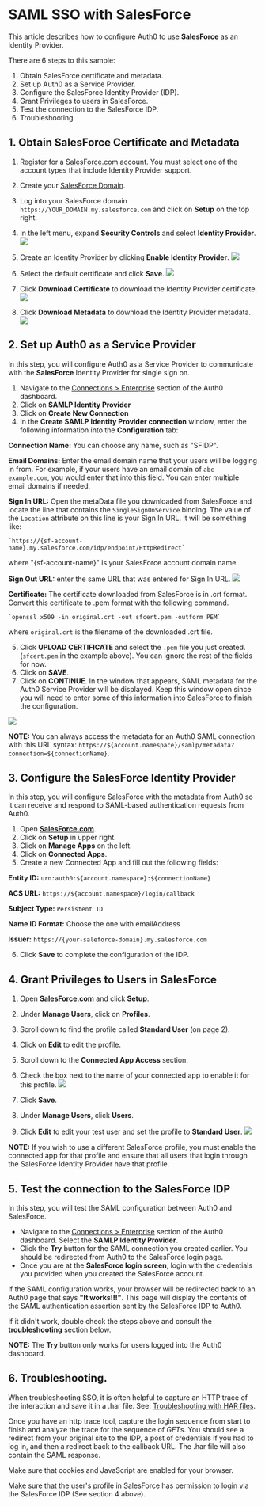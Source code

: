 # SAML SSO with SalesForce

This article describes how to configure Auth0 to use **SalesForce** as an Identity Provider.

There are 6 steps to this sample:

1. Obtain SalesForce certificate and metadata.
2. Set up Auth0 as a Service Provider.
3. Configure the SalesForce Identity Provider (IDP).
4. Grant Privileges to users in SalesForce.
5. Test the connection to the SalesForce IDP.
6. Troubleshooting

## 1. Obtain SalesForce Certificate and Metadata

1. Register for a [SalesForce.com](http://SalesForce.com) account. You must select one of the account types that include Identity Provider support.
2. Create your [SalesForce Domain](https://help.salesforce.com/apex/HTViewHelpDoc?id=domain_name_setup.htm&language=en_US).
2. Log into your SalesForce domain `https://YOUR_DOMAIN.my.salesforce.com` and click on **Setup** on the top right.
4. In the left menu, expand **Security Controls** and select **Identity Provider**.
 ![](/media/articles/saml/identity-providers/salesforce/salesforceidp-1.png)

5. Create an Identity Provider by clicking **Enable Identity Provider**.
 ![](/media/articles/saml/identity-providers/salesforce/salesforceidp-2.png)

6. Select the default certificate and click **Save**.
 ![](/media/articles/saml/identity-providers/salesforce/salesforceidp-3.png)

7. Click **Download Certificate** to download the Identity Provider certificate.
 ![](/media/articles/saml/identity-providers/salesforce/salesforceidp-4.png)

8. Click **Download Metadata** to download the Identity Provider metadata.
 ![](/media/articles/saml/identity-providers/salesforce/salesforceidp-5.png)

## 2. Set up Auth0 as a Service Provider

In this step, you will configure Auth0 as a Service Provider to communicate with the **SalesForce** Identity Provider for single sign on.

1. Navigate to the [Connections > Enterprise](${uiURL}/#/connections/enterprise) section of the Auth0 dashboard.
2. Click on **SAMLP Identity Provider**
3. Click on **Create New Connection**
4. In the **Create SAMLP Identity Provider connection** window, enter the following information into the **Configuration** tab:

  **Connection Name:** You can choose any name, such as "SFIDP".

  **Email Domains:** Enter the email domain name that your users will be logging in from. For example, if your users have an email domain of `abc-example.com`, you would enter that into this field. You can enter multiple email domains if needed.

  **Sign In URL:** Open the metaData file you downloaded from SalesForce and locate the line that contains the `SingleSignOnService` binding. The value of the `Location` attribute on this line is your Sign In URL. It will be something like:

    `https://{sf-account-name}.my.salesforce.com/idp/endpoint/HttpRedirect`

  where "{sf-account-name}" is your SalesForce account domain name.

  **Sign Out URL:** enter the same URL that was entered for Sign In URL.
  ![](/media/articles/saml/identity-providers/salesforce/salesforceidp-6.png)

  **Certificate:**  The certificate downloaded from SalesForce is in .crt format. Convert this certificate to .pem format with the following command.

    `openssl x509 -in original.crt -out sfcert.pem -outform PEM`

  where `original.crt` is the filename of the downloaded .crt file.

5. Click **UPLOAD CERTIFICATE**  and select the `.pem` file you just created. (`sfcert.pem` in the example above). You can ignore the rest of the fields for now.
6. Click on **SAVE**.
7. Click on **CONTINUE**. In the window that appears, SAML metadata for the Auth0 Service Provider will be displayed. Keep this window open since you will need to enter some of this information into SalesForce to finish the configuration.

  ![](/media/articles/saml/identity-providers/salesforce/salesforceidp-7.png)

**NOTE:** You can always access the metadata for an Auth0 SAML connection with this URL syntax: `https://${account.namespace}/samlp/metadata?connection=${connectionName}`.

## 3. Configure the SalesForce Identity Provider

In this step, you will configure SalesForce with the metadata from Auth0 so it can receive and respond to SAML-based authentication requests from Auth0.

1. Open **[SalesForce.com](http://salesforce.com)**.
2. Click on **Setup** in upper right.
3. Click on **Manage Apps**  on the left.
4. Click on **Connected Apps**.
5. Create a new Connected App and fill out the following fields:

  **Entity ID:** `urn:auth0:${account.namespace}:${connectionName}`

  **ACS URL:** `https://${account.namespace}/login/callback`

  **Subject Type:** `Persistent ID`

  **Name ID Format:** Choose the one with emailAddress

  **Issuer:** `https://{your-saleforce-domain}.my.salesforce.com`

6. Click **Save** to complete the configuration of the IDP.

## 4. Grant Privileges to Users in SalesForce

1. Open **[SalesForce.com](http://salesforce.com)** and click **Setup**.
2. Under **Manage Users**, click on **Profiles**.
3. Scroll down to find the profile called **Standard User** (on page 2).
4. Click on **Edit** to edit the profile.
5. Scroll down to the **Connected App Access** section.
6. Check the box next to the name of your connected app to enable it for this profile.
  ![](/media/articles/saml/identity-providers/salesforce/salesforceidp-9.png)

7. Click **Save**.
8. Under **Manage Users**, click **Users**.
9. Click **Edit** to edit your test user and set the profile to **Standard User**.
  ![](/media/articles/saml/identity-providers/salesforce/salesforceidp-10.png)

**NOTE:** If you wish to use a different SalesForce profile, you must enable the connected app for that profile and ensure that all users that login through the SalesForce Identity Provider have that profile.

## 5. Test the connection to the SalesForce IDP

In this step, you will test the SAML configuration between Auth0 and SalesForce.

* Navigate to the [Connections > Enterprise](${uiURL}/#/connections/enterprise) section of the Auth0 dashboard. Select the **SAMLP Identity Provider**.
* Click the **Try** button for the SAML connection you created earlier. You should be redirected from Auth0 to the SalesForce login page.
* Once you are at the **SalesForce login screen**, login with the credentials you provided when you created the SalesForce account.

If the SAML configuration works, your browser will be redirected back to an Auth0 page that says **"It works!!!"**. This page will display the contents of the SAML authentication assertion sent by the SalesForce IDP to Auth0.

If it didn't work, double check the steps above and consult the **troubleshooting** section below.

**NOTE:** The **Try** button only works for users logged into the Auth0 dashboard.

## 6. Troubleshooting.

When troubleshooting SSO, it is often helpful to capture an HTTP trace of the interaction and save it in a .har file. See: [Troubleshooting with HAR files](/har).

Once you have an http trace tool, capture the login sequence from start to finish and analyze the trace for the sequence of *GET*s. You should see a redirect from your original site to the IDP, a post of credentials if you had to log in, and then a redirect back to the callback URL. The .har file will also contain the SAML response.

Make sure that cookies and JavaScript are enabled for your browser.

Make sure that the user's profile in SalesForce has permission to login via the SalesForce IDP (See section 4 above).
